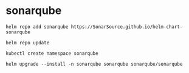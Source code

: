 # sonarqube
```
helm repo add sonarqube https://SonarSource.github.io/helm-chart-sonarqube
```
```
helm repo update
```
```
kubectl create namespace sonarqube
```
```
helm upgrade --install -n sonarqube sonarqube sonarqube/sonarqube
```
